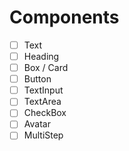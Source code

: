 # Components

- [ ] Text
- [ ] Heading
- [ ] Box / Card
- [ ] Button 
- [ ] TextInput 
- [ ] TextArea
- [ ] CheckBox
- [ ] Avatar
- [ ] MultiStep